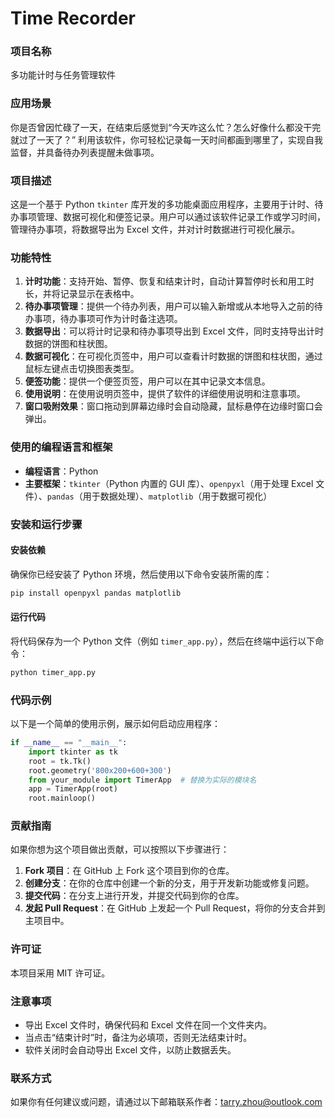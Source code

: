 # Time Recorder

### 项目名称
多功能计时与任务管理软件

### 应用场景
你是否曾因忙碌了一天，在结束后感觉到“今天咋这么忙？怎么好像什么都没干完就过了一天了？”
利用该软件，你可轻松记录每一天时间都画到哪里了，实现自我监督，并具备待办列表提醒未做事项。

### 项目描述
这是一个基于 Python `tkinter` 库开发的多功能桌面应用程序，主要用于计时、待办事项管理、数据可视化和便签记录。用户可以通过该软件记录工作或学习时间，管理待办事项，将数据导出为 Excel 文件，并对计时数据进行可视化展示。

### 功能特性
1. **计时功能**：支持开始、暂停、恢复和结束计时，自动计算暂停时长和用工时长，并将记录显示在表格中。
2. **待办事项管理**：提供一个待办列表，用户可以输入新增或从本地导入之前的待办事项，待办事项可作为计时备注选项。
3. **数据导出**：可以将计时记录和待办事项导出到 Excel 文件，同时支持导出计时数据的饼图和柱状图。
4. **数据可视化**：在可视化页签中，用户可以查看计时数据的饼图和柱状图，通过鼠标左键点击切换图表类型。
5. **便签功能**：提供一个便签页签，用户可以在其中记录文本信息。
6. **使用说明**：在使用说明页签中，提供了软件的详细使用说明和注意事项。
7. **窗口吸附效果**：窗口拖动到屏幕边缘时会自动隐藏，鼠标悬停在边缘时窗口会弹出。

### 使用的编程语言和框架
- **编程语言**：Python
- **主要框架**：`tkinter`（Python 内置的 GUI 库）、`openpyxl`（用于处理 Excel 文件）、`pandas`（用于数据处理）、`matplotlib`（用于数据可视化）

### 安装和运行步骤
#### 安装依赖
确保你已经安装了 Python 环境，然后使用以下命令安装所需的库：
```bash
pip install openpyxl pandas matplotlib
```

#### 运行代码
将代码保存为一个 Python 文件（例如 `timer_app.py`），然后在终端中运行以下命令：
```bash
python timer_app.py
```

### 代码示例
以下是一个简单的使用示例，展示如何启动应用程序：
```python
if __name__ == "__main__":
    import tkinter as tk
    root = tk.Tk()
    root.geometry('800x200+600+300')
    from your_module import TimerApp  # 替换为实际的模块名
    app = TimerApp(root)
    root.mainloop()
```

### 贡献指南
如果你想为这个项目做出贡献，可以按照以下步骤进行：
1. **Fork 项目**：在 GitHub 上 Fork 这个项目到你的仓库。
2. **创建分支**：在你的仓库中创建一个新的分支，用于开发新功能或修复问题。
3. **提交代码**：在分支上进行开发，并提交代码到你的仓库。
4. **发起 Pull Request**：在 GitHub 上发起一个 Pull Request，将你的分支合并到主项目中。

### 许可证
本项目采用 MIT 许可证。

### 注意事项
- 导出 Excel 文件时，确保代码和 Excel 文件在同一个文件夹内。
- 当点击“结束计时”时，备注为必填项，否则无法结束计时。
- 软件关闭时会自动导出 Excel 文件，以防止数据丢失。

### 联系方式
如果你有任何建议或问题，请通过以下邮箱联系作者：tarry.zhou@outlook.com


